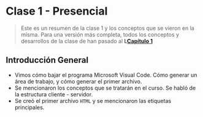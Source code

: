 # Clase 1 - Presencial

> Este es un resumen de la clase 1 y los conceptos que se vieron en la misma.
> Para una versión más completa, todos los conceptos y desarrollos de la clase de han pasado al **L[Capítulo 1](/capitulo1.md)**

## Introducción General

* Vimos cómo bajar el programa Microsoft Visual Code. Cómo generar un área de trabajo, y cómo generar el primer archivo.
* Se mencionaron los conceptos que se tratarán en el curso. Se habló de la estructura cliente - servidor.
* Se creó el primer archivo `HTML` y se mencionaron las etiquetas principales.
